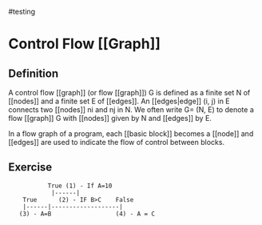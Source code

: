 
#testing 

# Control Flow [[Graph]]

## Definition

A control flow [[graph]] (or flow [[graph]]) G is defined as a finite set N of [[nodes]] and a finite set E of [[edges]]. An [[edges|edge]] (i, j) in E connects two [[nodes]] ni and nj in N. We often write G= (N, E) to denote a flow [[graph]] G with [[nodes]] given by N and [[edges]] by E.

In a flow graph of a program, each [[basic block]] becomes a [[node]] and [[edges]] are used to indicate the flow of control between blocks.


## Exercise

			   True	(1) - If A=10
			    |------|
		True	  (2) - IF B>C    False
		|------|-------------------|
	   (3) - A=B                  (4) - A = C